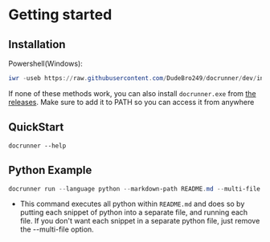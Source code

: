 # Getting started

## Installation

Powershell(Windows):
```powershell
iwr -useb https://raw.githubusercontent.com/DudeBro249/docrunner/dev/installers/install.ps1 | iex
```

If none of these methods work, you can also install `docrunner.exe` from
[the releases](https://github.com/DudeBro249/docrunner/releases/tag/v1.1.0).
Make sure to add it to PATH so you can access it from anywhere

## QuickStart

```shell
docrunner --help
```

## Python Example

```powershell
docrunner run --language python --markdown-path README.md --multi-file
```

- This command executes all python within `README.md` and does so by putting each snippet of python into a 
separate file, and running each file. If you don't want each snippet in a separate python file, just 
remove the --multi-file option.
